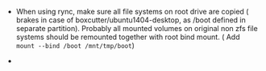 

* When using rync, make sure all file systems on root drive are copied ( brakes in case of boxcutter/ubuntu1404-desktop, as /boot defined in separate partition). Probably all mounted volumes on original non zfs file systems should be remounted together with root bind mount.
( Add `mount --bind /boot /mnt/tmp/boot`)

* 
